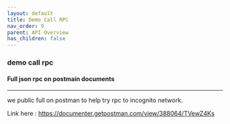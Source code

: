 ```yaml
---
layout: default
title: Demo Call RPC
nav_order: 9
parent: API Overview
has_children: false
---
```


### demo call rpc
#### Full json rpc on postmain documents
---
we public full on postman to help try rpc to incognito network. 

Link here : https://documenter.getpostman.com/view/388064/TVewZ4Ks
